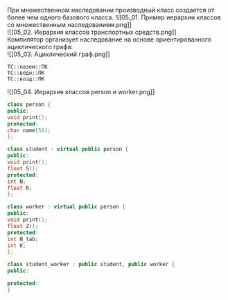 При множественном наследовании производный класс создается от более чем одного базового класса.
![[05_01. Пример иерархии классов со множественным наследованием.png]]  
![[05_02. Иерархия классов транспортных средств.png]]  
Компилятор организует наследование на основе ориентированного ациклического графа:  
![[05_03. Ациклический граф.png]]  
```
ТС::назем::ПК
ТС::водн::ПК
ТС::возд::ПК
```
![[05_04. Иерархия классов person и worker.png]]  
```cpp
class person {
public:
void print();
protected:
char name[50];
};

class student : virtual public person {
public:
void print();
float S();
protected:
int N;
float R;
};

class worker : virtual public person {
public:
void print();
float Z();
protected:
int N_tab;
int K;
};

class student_worker : public student, public worker {
public:

protected:
}
```
